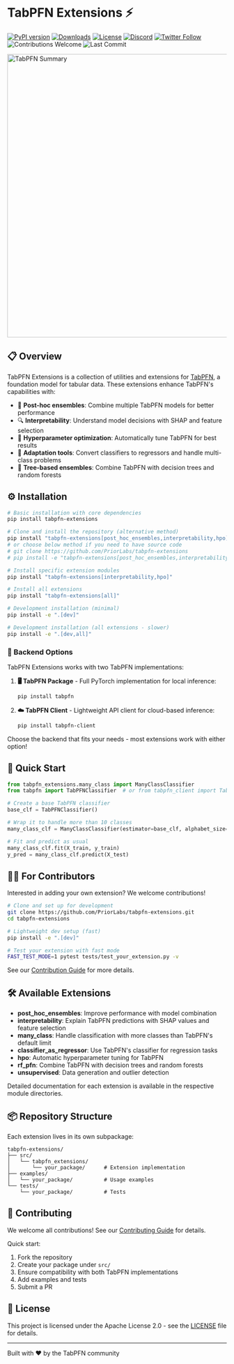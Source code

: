 # TabPFN Extensions ⚡

[![PyPI version](https://badge.fury.io/py/tabpfn.svg)](https://badge.fury.io/py/tabpfn)
[![Downloads](https://pepy.tech/badge/tabpfn)](https://pepy.tech/project/tabpfn)
[![License](https://img.shields.io/badge/License-Apache_2.0-blue.svg)](https://opensource.org/licenses/Apache-2.0)
[![Discord](https://img.shields.io/discord/1285598202732482621?color=7289da&label=Discord&logo=discord&logoColor=ffffff)](https://discord.com/channels/1285598202732482621/)
[![Twitter Follow](https://img.shields.io/twitter/follow/Prior_Labs?style=social)](https://twitter.com/Prior_Labs)
![Contributions Welcome](https://img.shields.io/badge/contributions-welcome-brightgreen)
![Last Commit](https://img.shields.io/github/last-commit/automl/tabpfn-client)

<img src="tabpfn_summary.webp" width="650" alt="TabPFN Summary">

## 📋 Overview

TabPFN Extensions is a collection of utilities and extensions for [TabPFN](https://github.com/priorlabs/tabpfn), a foundation model for tabular data. These extensions enhance TabPFN's capabilities with:

- 🧪 **Post-hoc ensembles**: Combine multiple TabPFN models for better performance
- 🔍 **Interpretability**: Understand model decisions with SHAP and feature selection
- 🎯 **Hyperparameter optimization**: Automatically tune TabPFN for best results
- 🔄 **Adaptation tools**: Convert classifiers to regressors and handle multi-class problems
- 🌳 **Tree-based ensembles**: Combine TabPFN with decision trees and random forests

## ⚙️ Installation

```bash
# Basic installation with core dependencies
pip install tabpfn-extensions

# Clone and install the repository (alternative method)
pip install "tabpfn-extensions[post_hoc_ensembles,interpretability,hpo] @ git+https://github.com/PriorLabs/tabpfn-extensions.git"
# or choose below method if you need to have source code
# git clone https://github.com/PriorLabs/tabpfn-extensions
# pip install -e "tabpfn-extensions[post_hoc_ensembles,interpretability,hpo]"

# Install specific extension modules
pip install "tabpfn-extensions[interpretability,hpo]"

# Install all extensions
pip install "tabpfn-extensions[all]"

# Development installation (minimal)
pip install -e ".[dev]"

# Development installation (all extensions - slower)
pip install -e ".[dev,all]"
```

### 🔄 Backend Options

TabPFN Extensions works with two TabPFN implementations:

1. **🖥️ TabPFN Package** - Full PyTorch implementation for local inference:
   ```bash
   pip install tabpfn
   ```

2. **☁️ TabPFN Client** - Lightweight API client for cloud-based inference:
   ```bash
   pip install tabpfn-client
   ```

Choose the backend that fits your needs - most extensions work with either option!

## 🚀 Quick Start

```python
from tabpfn_extensions.many_class import ManyClassClassifier
from tabpfn import TabPFNClassifier  # or from tabpfn_client import TabPFNClassifier

# Create a base TabPFN classifier
base_clf = TabPFNClassifier()

# Wrap it to handle more than 10 classes
many_class_clf = ManyClassClassifier(estimator=base_clf, alphabet_size=10)

# Fit and predict as usual
many_class_clf.fit(X_train, y_train)
y_pred = many_class_clf.predict(X_test)
```

## 🧑‍💻 For Contributors

Interested in adding your own extension? We welcome contributions!

```bash
# Clone and set up for development
git clone https://github.com/PriorLabs/tabpfn-extensions.git
cd tabpfn-extensions

# Lightweight dev setup (fast)
pip install -e ".[dev]"

# Test your extension with fast mode
FAST_TEST_MODE=1 pytest tests/test_your_extension.py -v
```

See our [Contribution Guide](CONTRIBUTING.md) for more details.

## 🛠️ Available Extensions

- **post_hoc_ensembles**: Improve performance with model combination
- **interpretability**: Explain TabPFN predictions with SHAP values and feature selection
- **many_class**: Handle classification with more classes than TabPFN's default limit
- **classifier_as_regressor**: Use TabPFN's classifier for regression tasks
- **hpo**: Automatic hyperparameter tuning for TabPFN
- **rf_pfn**: Combine TabPFN with decision trees and random forests
- **unsupervised**: Data generation and outlier detection

Detailed documentation for each extension is available in the respective module directories.

## 📦 Repository Structure

Each extension lives in its own subpackage:

```
tabpfn-extensions/
├── src/
│   └── tabpfn_extensions/
│       └── your_package/      # Extension implementation
├── examples/
│   └── your_package/          # Usage examples
└── tests/
    └── your_package/          # Tests
```

## 🤝 Contributing

We welcome all contributions! See our [Contributing Guide](CONTRIBUTING.md) for details.

Quick start:

1. Fork the repository
2. Create your package under `src/`
3. Ensure compatibility with both TabPFN implementations
4. Add examples and tests
5. Submit a PR

## 📝 License

This project is licensed under the Apache License 2.0 - see the [LICENSE](LICENSE) file for details.

---

Built with ❤️ by the TabPFN community
